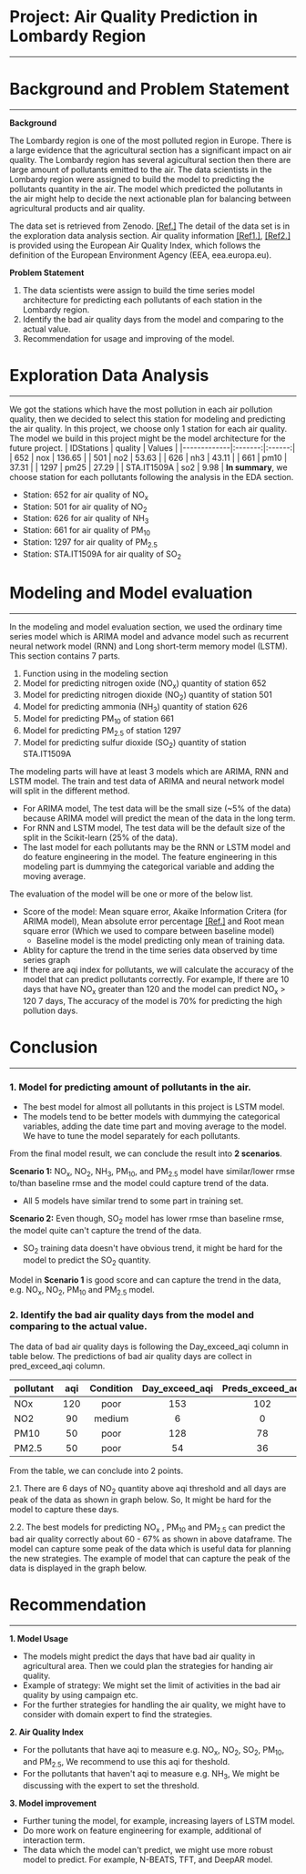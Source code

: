# Project: Air Quality Prediction in Lombardy Region
---
# Background and Problem Statement
---
**Background**

The Lombardy region is one of the most polluted region in Europe. There is a large evidence that the agricultural section has a significant impact on air quality. The Lombardy region has several agicultural section then there are large amount of pollutants emitted to the air. The data scientists in the Lombardy region were assigned to build the model to predicting the pollutants quantity in the air. The model which predicted the pollutants in the air might help to decide the next actionable plan for balancing between agricultural products and air quality.

The data set is retrieved from Zenodo. [[Ref.]](https://zenodo.org/record/6620530#.Y1Fkf3bP1PY) The detail of the data set is in the exploration data analysis section. Air quality information [[Ref1.]](https://www.euronews.com/weather/copernicus-air-quality-index), [[Ref2.]](https://airindex.eea.europa.eu/Map/AQI/Viewer/#) is provided using the European Air Quality Index, which follows the definition of the European Environment Agency (EEA, eea.europa.eu).

**Problem Statement**
1. The data scientists were assign to build the time series model architecture for predicting each pollutants of each station in the Lombardy region.
2. Identify the bad air quality days from the model and comparing to the actual value.
3. Recommendation for usage and improving of the model.

# Exploration Data Analysis
---
We got the stations which have the most pollution in each air pollution quality, then we decided to select this station for modeling and predicting the air quality. In this project, we choose only 1 station for each air quality. The model we build in this project might be the model architecture for the future project.
|  IDStations | quality | Values |
|-------------|:-------:|:------:|
|         652 |     nox | 136.65 | 
|         501 |     no2 |  53.63 |
|         626 |     nh3 |  43.11 |
|         661 |    pm10 |  37.31 |
|        1297 |    pm25 |  27.29 |
| STA.IT1509A |     so2 |   9.98 | 
**In summary**, we choose station for each pollutants following the analysis in the EDA section.
- Station: 652 for air quality of NO<sub>x</sub>
- Station: 501 for air quality of NO<sub>2</sub>
- Station: 626 for air quality of NH<sub>3</sub>
- Station: 661 for air quality of PM<sub>10</sub>
- Station: 1297 for air quality of PM<sub>2.5</sub>
- Station: STA.IT1509A for air quality of SO<sub>2</sub>

# Modeling and Model evaluation
---
In the modeling and model evaluation section, we used the ordinary time series model which is ARIMA model and advance model such as recurrent neural network model (RNN) and Long short-term memory model (LSTM). This section contains 7 parts.
1. Function using in the modeling section
2. Model for predicting nitrogen oxide (NO<sub>x</sub>) quantity of station 652
3. Model for predicting nitrogen dioxide (NO<sub>2</sub>) quantity of station 501
4. Model for predicting ammonia (NH<sub>3</sub>) quantity of station 626
5. Model for predicting PM<sub>10</sub> of station 661
6. Model for predicting PM<sub>2.5</sub> of station 1297
7. Model for predicting sulfur dioxide (SO<sub>2</sub>) quantity of station STA.IT1509A

The modeling parts will have at least 3 models which are ARIMA, RNN and LSTM model. The train and test data of ARIMA and neural network model will split in the different method.
- For ARIMA model, The test data will be the small size (~5% of the data) because ARIMA model will predict the mean of the data in the long term.
- For RNN and LSTM model, The test data will be the default size of the split in the Scikit-learn (25% of the data).
- The last model for each pollutants may be the RNN or LSTM model and do feature engineering in the model. The feature engineering in this modeling part is dummying the categorical variable and adding the moving average.

The evaluation of the model will be one or more of the below list.
- Score of the model: Mean square error, Akaike Information Critera (for ARIMA model), Mean absolute error percentage [[Ref.]](https://neptune.ai/blog/select-model-for-time-series-prediction-task) and Root mean square error (Which we used to compare between baseline model)
    - Baseline model is the model predicting only mean of training data.
- Ablity for capture the trend in the time series data observed by time series graph
- If there are aqi index for pollutants, we will calculate the accuracy of the model that can predict pollutants correctly. For example, If there are 10 days that have NO<sub>x</sub> greater than 120 and the model can predict NO<sub>x</sub> > 120 7 days, The accuracy of the model is 70% for predicting the high pollution days.

# Conclusion
---
### 1. Model for predicting amount of pollutants in the air. 
- The best model for almost all pollutants in this project is LSTM model. 
- The models tend to be better models with dummying the categorical variables, adding the date time part and moving average to the model. We have to tune the model separately for each pollutants.

From the final model result, we can conclude the result into **2 scenarios**.

**Scenario 1:** NO<sub>x</sub>, NO<sub>2</sub>, NH<sub>3</sub>, PM<sub>10</sub>, and PM<sub>2.5</sub> model have similar/lower rmse to/than baseline rmse and the model could capture trend of the data.
- All 5 models have similar trend to some part in training set.

**Scenario 2:** Even though, SO<sub>2</sub> model has lower rmse than baseline rmse, the model quite can't capture the trend of the data.
- SO<sub>2</sub> training data doesn't have obvious trend, it might be hard for the model to predict the SO<sub>2</sub> quantity.

Model in **Scenario 1** is good score and can capture the trend in the data, e.g. NO<sub>x</sub>, NO<sub>2</sub>, PM<sub>10</sub> and PM<sub>2.5</sub> model.

### 2. Identify the bad air quality days from the model and comparing to the actual value.
The data of bad air quality days is following the Day_exceed_aqi column in table below. The predictions of bad air quality days are collect in pred_exceed_aqi column.

| pollutant | aqi | Condition | Day_exceed_aqi | Preds_exceed_aqi | Accuracy |
|-----------|:---:|:---------:|:--------------:|:----------------:|:--------:|
| NOx       | 120 |    poor   |       153      |        102       |   66.67  |
| NO2       |  90 |   medium  |        6       |         0        |   0.00   |
| PM10      |  50 |    poor   |       128      |        78        |   60.94  |
| PM2.5     |  50 |    poor   |       54       |        36        |   66.67  |

From the table, we can conclude into 2 points.

2.1. There are 6 days of NO<sub>2</sub>  quantity above aqi threshold and all days are peak of the data as shown in graph below. So, It might be hard for the model to capture these days.

2.2. The best models for predicting NO<sub>x</sub> , PM<sub>10</sub>  and PM<sub>2.5</sub>  can predict the bad air quality correctly about 60 - 67% as shown in above dataframe. The model can capture some peak of the data which is useful data for planning the new strategies. The example of model that can capture the peak of the data is displayed in the graph below.

# Recommendation
---

**1. Model Usage**
- The models might predict the days that have bad air quality in agricultural area. Then we could plan the strategies for handing air quality.
- Example of strategy: We might set the limit of activities in the bad air quality by using campaign etc.
- For the further strategies for handling the air quality, we might have to consider with domain expert to find the strategies. 

**2. Air Quality Index**
- For the pollutants that have aqi to measure e.g. NO<sub>x</sub>, NO<sub>2</sub>, SO<sub>2</sub>, PM<sub>10</sub>, and PM<sub>2.5</sub>, We recommend to use this aqi for theshold.
- For the pollutants that haven't aqi to measure e.g. NH<sub>3</sub>, We might be discussing with the expert to set the threshold.

**3. Model improvement**
- Further tuning the model, for example, increasing layers of LSTM model.
- Do more work on feature engineering for example, additional of interaction term.
- The data which the model can't predict, we might use more robust model to predict. For example, N-BEATS, TFT, and DeepAR model.